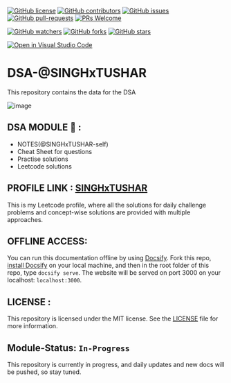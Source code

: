 [![GitHub license](https://img.shields.io/github/license/SINGHxTUSHAR/DSA-SINGHxTUSHAR.svg)](https://github.com/SINGHxTUSHAR/DSA-SINGHxTUSHAR/blob/master/LICENSE)
[![GitHub contributors](https://img.shields.io/github/contributors/SINGHxTUSHAR/DSA-SINGHxTUSHAR.svg)](https://GitHub.com/SINGHxTUSHAR/DSA-SINGHxTUSHAR/graphs/contributors/)
[![GitHub issues](https://img.shields.io/github/issues/SINGHxTUSHAR/DSA-SINGHxTUSHAR.svg)](https://GitHub.com/SINGHxTUSHAR/DSA-SINGHxTUSHAR/issues/)
[![GitHub pull-requests](https://img.shields.io/github/issues-pr/SINGHxTUSHAR/DSA-SINGHxTUSHAR.svg)](https://GitHub.com/SINGHxTUSHAR/DSA-SINGHxTUSHAR/pulls/)
[![PRs Welcome](https://img.shields.io/badge/PRs-welcome-brightgreen.svg?style=flat-square)](http://makeapullrequest.com)


[![GitHub watchers](https://img.shields.io/github/watchers/SINGHxTUSHAR/DSA-SINGHxTUSHAR.svg?style=social&label=Watch&maxAge=2592000)](https://GitHub.com/SINGHxTUSHAR/DSA-SINGHxTUSHAR/watchers/)
[![GitHub forks](https://img.shields.io/github/forks/SINGHxTUSHAR/DSA-SINGHxTUSHAR.svg?style=social&label=Fork&maxAge=2592000)](https://GitHub.com/SINGHxTUSHAR/DSA-SINGHxTUSHAR/network/)
[![GitHub stars](https://img.shields.io/github/stars/SINGHxTUSHAR/DSA-SINGHxTUSHAR.svg?style=social&label=Star&maxAge=2592000)](https://GitHub.com/SINGHxTUSHAR/DSA-SINGHxTUSHAR/stargazers/)

[![Open in Visual Studio Code](https://img.shields.io/static/v1?logo=visualstudiocode&label=&message=Open%20in%20Visual%20Studio%20Code&labelColor=2c2c32&color=007acc&logoColor=007acc)](https://open.vscode.dev/SINGHxTUSHAR/DSA-SINGHxTUSHAR)


# DSA-@SINGHxTUSHAR
This repository contains the data for the DSA

![image](https://github.com/SINGHxTUSHAR/DSA-SINGHxTUSHAR/assets/113624520/c99c4c7e-8d08-4288-be60-635a59de5a6c)



## DSA MODULE 🌟 :
- NOTES(@SINGHxTUSHAR-self)
- Cheat Sheet for questions
- Practise solutions
- Leetcode solutions

## PROFILE LINK : <a href="https://leetcode.com/SINGHxTUSHAR/">SINGHxTUSHAR</a>
This is my Leetcode profile, where all the solutions for daily challenge problems and concept-wise solutions are provided with multiple approaches.

## OFFLINE ACCESS:
You can run this documentation offline by using [Docsify](https://docsify.js.org/#/). Fork this repo, [install Docsify](https://docsify.js.org/#/quickstart) on your local machine, and then in the root folder of this repo, type `docsify serve`. The website will be served on port 3000 on your localhost: `localhost:3000`.

## LICENSE :
This repository is licensed under the MIT license. See the <a href="https://github.com/SINGHxTUSHAR/DSA-SINGHxTUSHAR/blob/main/LICENSE">LICENSE</a>  file for more information.

## Module-Status:  `In-Progress`
This repository is currently in progress, and daily updates and new docs will be pushed, so stay tuned.
